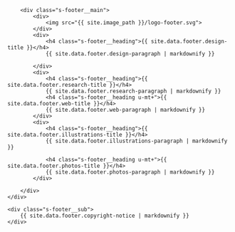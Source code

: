 <footer class="s-footer">
    <div class="l-wrapper">

        <div class="s-footer__main">
            <div>
                <img src="{{ site.image_path }}/logo-footer.svg">
            </div>
            <div>
                <h4 class="s-footer__heading">{{ site.data.footer.design-title }}</h4>
                {{ site.data.footer.design-paragraph | markdownify }}

            </div>
            <div>
                <h4 class="s-footer__heading">{{ site.data.footer.research-title }}</h4>
                {{ site.data.footer.research-paragraph | markdownify }}
                <h4 class="s-footer__heading u-mt+">{{ site.data.footer.web-title }}</h4>
                {{ site.data.footer.web-paragraph | markdownify }}
            </div>
            <div>
                <h4 class="s-footer__heading">{{ site.data.footer.illustrations-title }}</h4>
                {{ site.data.footer.illustrations-paragraph | markdownify }}

                <h4 class="s-footer__heading u-mt+">{{ site.data.footer.photos-title }}</h4>
                {{ site.data.footer.photos-paragraph | markdownify }}
            </div>

        </div>
    </div>

    <div class="s-footer__sub">
        {{ site.data.footer.copyright-notice | markdownify }}
    </div>

</footer>
